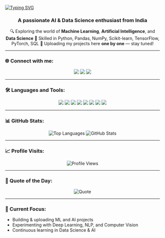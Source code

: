 <!-- Typing effect header -->
[![Typing SVG](https://readme-typing-svg.herokuapp.com?font=Fira+Code&size=25&pause=1000&color=F75C7E&center=true&vCenter=true&width=700&lines=Hi+%F0%9F%91%8B%2C+I'm+[Your+Name];AI+%26+Data+Science+Enthusiast;Machine+Learning+Engineer;Deep+Learning+%7C+NLP+%7C+Computer+Vision;Data+Scientist+%7C+Problem+Solver;Always+Learning+New+Things)](https://git.io/typing-svg)

<h3 align="center">A passionate AI & Data Science enthusiast from India</h3>

<p align="center">
  🔍 Exploring the world of <b>Machine Learning</b>, <b>Artificial Intelligence</b>, and <b>Data Science</b>  
  🚀 Skilled in Python, Pandas, NumPy, Scikit-learn, TensorFlow, PyTorch, SQL  
  📂 Uploading my projects here <b>one by one</b> — stay tuned!  
</p>

---

### 🌐 Connect with me:
<p align="center">
<a href="https://linkedin.com/in/YOUR-LINKEDIN" target="blank"><img src="https://img.shields.io/badge/LinkedIn-0077B5?style=for-the-badge&logo=linkedin&logoColor=white" /></a>
<a href="https://twitter.com/YOUR-TWITTER" target="blank"><img src="https://img.shields.io/badge/Twitter-1DA1F2?style=for-the-badge&logo=twitter&logoColor=white" /></a>
<a href="mailto:YOUR-EMAIL" target="blank"><img src="https://img.shields.io/badge/Email-D14836?style=for-the-badge&logo=gmail&logoColor=white" /></a>
</p>

---

### 🛠 Languages and Tools:
<p align="center"> 
<img src="https://img.shields.io/badge/Python-3776AB?style=for-the-badge&logo=python&logoColor=white" />
<img src="https://img.shields.io/badge/Pandas-150458?style=for-the-badge&logo=pandas&logoColor=white" />
<img src="https://img.shields.io/badge/Numpy-013243?style=for-the-badge&logo=numpy&logoColor=white" />
<img src="https://img.shields.io/badge/TensorFlow-FF6F00?style=for-the-badge&logo=tensorflow&logoColor=white" />
<img src="https://img.shields.io/badge/PyTorch-EE4C2C?style=for-the-badge&logo=pytorch&logoColor=white" />
<img src="https://img.shields.io/badge/MySQL-4479A1?style=for-the-badge&logo=mysql&logoColor=white" />
<img src="https://img.shields.io/badge/Git-F05032?style=for-the-badge&logo=git&logoColor=white" />
<img src="https://img.shields.io/badge/VS%20Code-007ACC?style=for-the-badge&logo=visual-studio-code&logoColor=white" />
</p>

---

### 📊 GitHub Stats:
<p align="center">
<img src="https://github-readme-stats.vercel.app/api/top-langs/?username=YOUR-USERNAME&layout=compact&theme=radical" alt="Top Languages" />
<img src="https://github-readme-stats.vercel.app/api?username=YOUR-USERNAME&show_icons=true&theme=radical" alt="GitHub Stats" />
</p>

---

### 📈 Profile Visits:
<p align="center">
<img src="https://komarev.com/ghpvc/?username=YOUR-USERNAME&label=Profile%20views&color=0e75b6&style=flat" alt="Profile Views" />
</p>

---

### 💬 Quote of the Day:
<p align="center">
<img src="https://quotes-github-readme.vercel.app/api?type=horizontal&theme=radical" alt="Quote" />
</p>

---

### 📌 Current Focus:
- Building & uploading ML and AI projects
- Experimenting with Deep Learning, NLP, and Computer Vision
- Continuous learning in Data Science & AI


